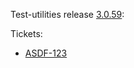 Test-utilities release [3.0.59](https://github.com/maweeks/test-utilities/pull/57):

Tickets:

- [ASDF-123](https://bob.atlassian.net/browse/ASDF-123) 
